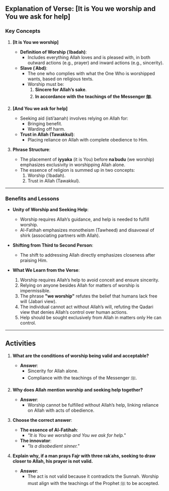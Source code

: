 ## **Explanation of Verse: [It is You we worship and You we ask for help]**

### **Key Concepts**
1. **[It is You we worship]**  
   - **Definition of Worship (ʿIbadah)**:  
     - Includes everything Allah loves and is pleased with, in both outward actions (e.g., prayer) and inward actions (e.g., sincerity).  
   - **Slave (ʿAbd)**:  
     - The one who complies with what the One Who is worshipped wants, based on religious texts.  
     - Worship must be:  
       1. **Sincere for Allah’s sake**.  
       2. **In accordance with the teachings of the Messenger ﷺ**.

2. **[And You we ask for help]**  
   - Seeking aid (isti’aanah) involves relying on Allah for:  
     - Bringing benefit.  
     - Warding off harm.  
   - **Trust in Allah (Tawakkul)**:  
     - Placing reliance on Allah with complete obedience to Him.  

3. **Phrase Structure**:  
   - The placement of **iyyaka** (it is You) before **naʿbudu** (we worship) emphasizes exclusivity in worshipping Allah alone.  
   - The essence of religion is summed up in two concepts:  
     1. Worship (ʿIbadah).  
     2. Trust in Allah (Tawakkul).  

---

### **Benefits and Lessons**
- **Unity of Worship and Seeking Help**:  
  - Worship requires Allah’s guidance, and help is needed to fulfill worship.  
  - Al-Fatihah emphasizes monotheism (Tawheed) and disavowal of shirk (associating partners with Allah).  

- **Shifting from Third to Second Person**:  
  - The shift to addressing Allah directly emphasizes closeness after praising Him.  

- **What We Learn from the Verse**:  
  1. Worship requires Allah’s help to avoid conceit and ensure sincerity.  
  2. Relying on anyone besides Allah for matters of worship is impermissible.  
  3. The phrase **"we worship"** refutes the belief that humans lack free will (Jabari view).  
  4. The individual cannot act without Allah’s will, refuting the Qadari view that denies Allah’s control over human actions.  
  5. Help should be sought exclusively from Allah in matters only He can control.  

---

## **Activities**

1. **What are the conditions of worship being valid and acceptable?**  
   - **Answer**:  
     - Sincerity for Allah alone.  
     - Compliance with the teachings of the Messenger ﷺ.  

2. **Why does Allah mention worship and seeking help together?**  
   - **Answer**:  
     - Worship cannot be fulfilled without Allah’s help, linking reliance on Allah with acts of obedience.  

3. **Choose the correct answer**:  
   - **The essence of Al-Fatihah**:  
     - *"It is You we worship and You we ask for help."*  
   - **The innovator**:  
     - *"Is a disobedient sinner."*  

4. **Explain why, if a man prays Fajr with three rakʿahs, seeking to draw closer to Allah, his prayer is not valid.**  
   - **Answer**:  
     - The act is not valid because it contradicts the Sunnah. Worship must align with the teachings of the Prophet ﷺ to be accepted.  
